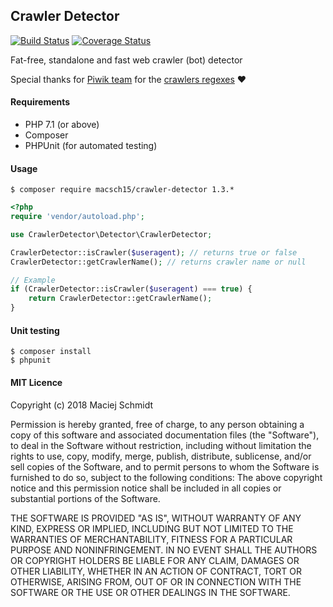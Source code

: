 ## Crawler Detector 
[![Build Status](https://travis-ci.org/Macsch15/CrawlerDetector.svg?branch=master)](https://travis-ci.org/Macsch15/CrawlerDetector) [![Coverage Status](https://coveralls.io/repos/Macsch15/CrawlerDetector/badge.svg?branch=master&service=github)](https://coveralls.io/github/Macsch15/CrawlerDetector?branch=master) 

Fat-free, standalone and fast web crawler (bot) detector

Special thanks for [Piwik team](http://piwik.org/team/) for the [crawlers regexes](https://github.com/piwik/device-detector/blob/master/regexes/bots.yml) :heart:

#### Requirements
- PHP 7.1 (or above)
- Composer
- PHPUnit (for automated testing)

#### Usage
```
$ composer require macsch15/crawler-detector 1.3.*
```

```php
<?php
require 'vendor/autoload.php';

use CrawlerDetector\Detector\CrawlerDetector;

CrawlerDetector::isCrawler($useragent); // returns true or false
CrawlerDetector::getCrawlerName(); // returns crawler name or null

// Example
if (CrawlerDetector::isCrawler($useragent) === true) {
    return CrawlerDetector::getCrawlerName();
}
```

#### Unit testing
```
$ composer install
$ phpunit
```

#### MIT Licence

Copyright (c) 2018 Maciej Schmidt

Permission is hereby granted, free of charge, to any person obtaining a copy 
of this software and associated documentation files (the "Software"), to deal
in the Software without restriction, including without limitation the rights
to use, copy, modify, merge, publish, distribute, sublicense, and/or sell
copies of the Software, and to permit persons to whom the Software is furnished
to do so, subject to the following conditions:
The above copyright notice and this permission notice shall be included in all
copies or substantial portions of the Software.

THE SOFTWARE IS PROVIDED "AS IS", WITHOUT WARRANTY OF ANY KIND, EXPRESS OR
IMPLIED, INCLUDING BUT NOT LIMITED TO THE WARRANTIES OF MERCHANTABILITY,
FITNESS FOR A PARTICULAR PURPOSE AND NONINFRINGEMENT. IN NO EVENT SHALL THE
AUTHORS OR COPYRIGHT HOLDERS BE LIABLE FOR ANY CLAIM, DAMAGES OR OTHER
LIABILITY, WHETHER IN AN ACTION OF CONTRACT, TORT OR OTHERWISE, ARISING FROM,
OUT OF OR IN CONNECTION WITH THE SOFTWARE OR THE USE OR OTHER DEALINGS IN
THE SOFTWARE.
